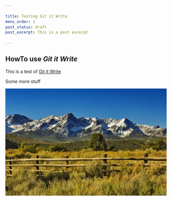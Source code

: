 ```yaml
---

title: Testing Git it Write
menu_order: 1
post_status: draft
post_excerpt: This is a post excerpt

---
```


## HowTo use _Git it Write_

This is a test of [Git it Write](https://wordpress.org/plugins/git-it-write/)

Some more stuff

![The San Juan Mountains are beautiful!](/_images/san-juan-mountains.jpg "San Juan Mountains")
